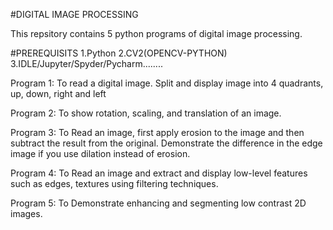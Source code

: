 #DIGITAL IMAGE PROCESSING


This repsitory contains 5 python programs of digital image processing.

#PREREQUISITS
1.Python
2.CV2(OPENCV-PYTHON)
3.IDLE/Jupyter/Spyder/Pycharm........


Program 1:
           To read a digital image. Split and display image into 4 quadrants, up, down, right and left

Program 2:
           To show rotation, scaling, and translation of an image.

Program 3:
          To Read an image, first apply erosion to the image and then subtract the result from the original. 
          Demonstrate the difference in the edge image if you use dilation instead of erosion.

Program 4:
           To Read an image and extract and display low-level features such as edges, textures using filtering techniques.

Program 5:
          To Demonstrate enhancing and segmenting low contrast 2D images.
